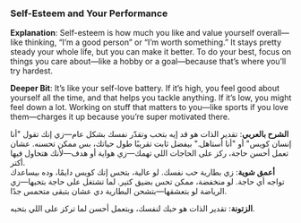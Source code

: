 ### Self-Esteem and Your Performance

**Explanation**: Self-esteem is how much you like and value yourself overall—like thinking, “I’m a good person” or “I’m worth something.” It stays pretty steady your whole life, but you can make it better. To do your best, focus on things you care about—like a hobby or a goal—because that’s where you’ll try hardest.

**Deeper Bit**: It’s like your self-love battery. If it’s high, you feel good about yourself all the time, and that helps you tackle anything. If it’s low, you might feel down a lot. Working on stuff that matters to you—like sports if you love them—charges it up because you’re super motivated there.

**الشرح بالعربي**: تقدير الذات هو قد إيه بتحب وتقدّر نفسك بشكل عام—زي إنك تقول "أنا إنسان كويس" أو "أنا أستاهل." بيفضل ثابت تقريبًا طول حياتك، بس ممكن تحسنه. عشان تعمل أحسن حاجة، ركز على الحاجات اللي تهمك—زي هواية أو هدف—لأنك هتحاول فيها أكتر.  
**أعمق شوية**: زي بطارية حب نفسك. لو عالية، بتحس إنك كويس دايمًا، وده بيساعدك تواجه أي حاجة. لو منخفضة، ممكن تحس بضيق كتير. لما تشتغل على حاجة بتحبها—زي الرياضة لو بتعشقها—بتشحن البطارية دي عشان بتبقى متحمس جدًا.

**الزتونة**: تقدير الذات هو حبك لنفسك، وبتعمل أحسن لما تركز على اللي بتحبه.